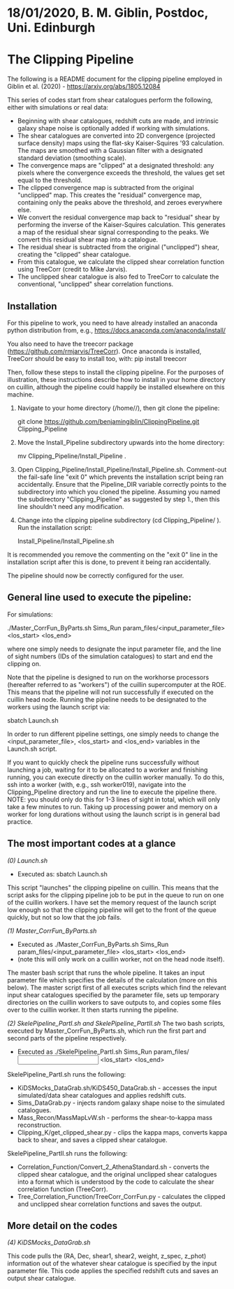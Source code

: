 # 18/01/2020, B. M. Giblin, Postdoc, Uni. Edinburgh

# The Clipping Pipeline

The following is a README document for the clipping pipeline employed in Giblin et al. (2020) - https://arxiv.org/abs/1805.12084

This series of codes start from shear catalogues perform the following, either with simulations or real data:

 * Beginning with shear catalogues, redshift cuts are made, and intrinsic galaxy shape noise is optionally added if working with simulations.
 * The shear catalogues are converted into 2D convergence (projected surface density) maps using the flat-sky Kaiser-Squires '93 calculation. The maps are smoothed with a Gaussian filter with a designated standard deviation (smoothing scale).
 * The convergence maps are "clipped" at a designated threshold: any pixels where the convergence exceeds the threshold, the values get set equal to the threshold.
 * The clipped convergence map is subtracted from the original "unclipped" map. This creates the "residual" convergence map, containing only the peaks above the threshold, and zeroes everywhere else.
 * We convert the residual convergence map back to "residual" shear by performing the inverse of the Kaiser-Squires calculation. This generates a map of the residual shear signal corresponding to the peaks. We convert this residual shear map into a catalogue.
 * The residual shear is subtracted from the original ("unclipped") shear, creating the "clipped" shear catalogue.
 * From this catalogue, we calculate the clipped shear correlation function using TreeCorr (credit to Mike Jarvis).
 * The unclipped shear catalogue is also fed to TreeCorr to calculate the conventional, "unclipped" shear correlation functions.



## Installation

For this pipeline to work, you need to have already installed an anaconda python distribution from, e.g., https://docs.anaconda.com/anaconda/install/

You also need to have the treecorr package (https://github.com/rmjarvis/TreeCorr). Once anaconda is installed, TreeCorr should be easy to install too, with: pip install treecorr

Then, follow these steps to install the clipping pipeline. For the purposes of illustration, these instructions describe how to install in your home directory on cuillin, although the pipeline could happily be installed elsewhere on this machine.

1. Navigate to your home directory (/home/<username>/), then git clone the pipeline:

   git clone https://github.com/benjamingiblin/ClippingPipeline.git Clipping_Pipeline

2. Move the Install_Pipeline subdirectory upwards into the home directory:

   mv Clipping_Pipeline/Install_Pipeline .

3. Open Clipping_Pipeline/Install_Pipeline/Install_Pipeline.sh. Comment-out the fail-safe line "exit 0" which prevents the installation script being ran accidentally. Ensure that the Pipeline_DIR variable correctly points to the subdirectory into which you cloned the pipeline. Assuming you named the subdirectory "Clipping_Pipeline" as suggested by step 1., then this line shouldn't need any modification.

4. Change into the clipping pipeline subdirectory (cd Clipping_Pipeline/ ). Run the installation script:

   Install_Pipeline/Install_Pipeline.sh

It is recommended you remove the commenting on the "exit 0" line in the installation script after this is done, to prevent it being ran accidentally.


The pipeline should now be correctly configured for the user. 




## General line used to execute the pipeline:

For simulations:

./Master_CorrFun_ByParts.sh Sims_Run param_files/<input_parameter_file> <los_start> <los_end>

where one simply needs to designate the input parameter file, and the line of sight numbers (IDs of the simulation catalogues) to start and end the clipping on.


Note that the pipeline is designed to run on the workhorse processors (hereafter referred to as "workers") of the cuillin supercomputer at the ROE. This means that the pipeline will not run successfully if executed on the cuillin head node. Running the pipeline needs to be designated to the workers using the launch script via:

sbatch Launch.sh

In order to run different pipeline settings, one simply needs to change the <input_parameter_file>, <los_start> and <los_end> variables in the Launch.sh script.

If you want to quickly check the pipeline runs successfully without launching a job, waiting for it to be allocated to a worker and finishing running, you can execute directly on the cuillin worker manually. To do this, ssh into a worker (with, e.g., ssh worker019), navigate into the Clipping_Pipeline directory and run the line to execute the pipeline there. NOTE: you should only do this for 1-3 lines of sight in total, which will only take a few minutes to run. Taking up processing power and memory  on a worker for long durations without using the launch script is in general bad practice.



## The most important codes at a glance

*(0) Launch.sh*

 * Executed as: sbatch Launch.sh 

This script "launches" the clipping pipeline on cuillin. This means that the script asks for the clipping pipeline job to be put in the queue to run on one of the cuillin workers. I have set the memory request of the launch script low enough so that the clipping pipeline will get to the front of the queue quickly, but not so low that the job fails. 

*(1) Master_CorrFun_ByParts.sh*

 * Executed as ./Master_CorrFun_ByParts.sh Sims_Run param_files/<input_parameter_file> <los_start> <los_end>
 * (note this will only work on a cuillin worker, not on the head node itself).

The master bash script that runs the whole pipeline. It takes an input parameter file which specifies the details of the calculation (more on this below). The master script first of all executes scripts which find the relevant input shear catalogues specified by the parameter file, sets up temporary directories on the cuillin workers to save outputs to, and copies some files over to the cuillin worker. It then starts running the pipeline.

*(2) SkelePipeline_PartI.sh and SkelePipeline_PartII.sh*
The two bash scripts, executed by Master_CorrFun_ByParts.sh, which run the first part and second parts of the pipeline respectively.

 * Executed as ./SkelePipeline_PartI.sh Sims_Run param_files/<input parameter file> <los_start> <los_end> 
    
SkelePipeline_PartI.sh runs the following:
 * KiDSMocks_DataGrab.sh/KiDS450_DataGrab.sh - accesses the input simulated/data shear catalogues and applies redshift cuts.
 * Sims_DataGrab.py - injects random galaxy shape noise to the simulated catalogues.
 * Mass_Recon/MassMapLvW.sh - performs the shear-to-kappa mass reconstruction.
 * Clipping_K/get_clipped_shear.py - clips the kappa maps, converts kappa back to shear, and saves a clipped shear catalogue.

SkelePipeline_PartII.sh runs the following:
 * Correlation_Function/Convert_2_AthenaStandard.sh - converts the clipped shear catalogue, and the original unclipped shear catalogues into a format which is understood by the code to calculate the shear correlation function (TreeCorr).
 * Tree_Correlation_Function/TreeCorr_CorrFun.py - calculates the clipped and unclipped shear correlation functions and saves the output.


## More detail on the codes

*(4) KiDSMocks_DataGrab.sh*

This code pulls the (RA, Dec, shear1, shear2, weight, z_spec, z_phot) information out of the whatever shear catalogue is specified by the input parameter file. This code applies the specified redshift cuts and saves an output shear catalogue. 



